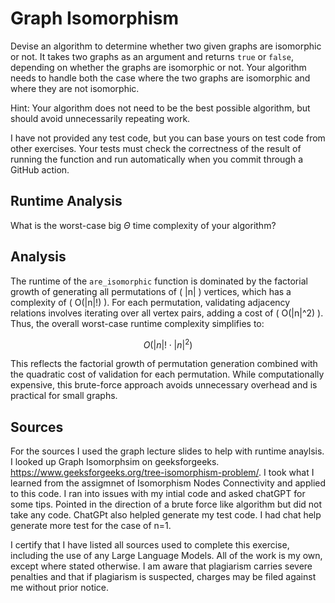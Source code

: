 # Graph Isomorphism

Devise an algorithm to determine whether two given graphs are isomorphic or not.
It takes two graphs as an argument and returns `true` or `false`, depending on
whether the graphs are isomorphic or not. Your algorithm needs to handle both
the case where the two graphs are isomorphic and where they are not isomorphic.

Hint: Your algorithm does not need to be the best possible algorithm, but should
avoid unnecessarily repeating work.

I have not provided any test code, but you can base yours on test code from
other exercises. Your tests must check the correctness of the result of running
the function and run automatically when you commit through a GitHub action.

## Runtime Analysis

What is the worst-case big $\Theta$ time complexity of your algorithm?

## Analysis 


The runtime of the `are_isomorphic` function is dominated by the factorial growth of generating all permutations of \( |n| \) vertices, which has a complexity of \( O(|n|!) \). For each permutation, validating adjacency relations involves iterating over all vertex pairs, adding a cost of \( O(|n|^2) \). Thus, the overall worst-case runtime complexity simplifies to:

$$
O(|n|! \cdot |n|^2)
$$

This reflects the factorial growth of permutation generation combined with the quadratic cost of validation for each permutation. While computationally expensive, this brute-force approach avoids unnecessary overhead and is practical for small graphs.

## Sources

For the sources I used the graph lecture slides to help with runtime anaylsis. I looked up Graph Isomorphsim on geeksforgeeks. https://www.geeksforgeeks.org/tree-isomorphism-problem/. I took what I learned from the assigmnet of Isomorphism Nodes Connectivity and applied to this code. I ran into issues with my intial code and asked chatGPT for some tips. Pointed in the direction of a brute force like algorithm but did not take any code. ChatGPt also helpled generate my test code.  I had chat help generate more test for the case of n=1. 

I certify that I have listed all sources used to complete this exercise, including the use of any Large Language Models. All of the work is my own, except where stated otherwise. I am aware that plagiarism carries severe penalties and that if plagiarism is suspected, charges may be filed against me without prior notice.

